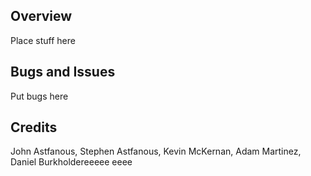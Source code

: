 ## Overview

Place stuff here

## Bugs and Issues

Put bugs here

## Credits

  John Astfanous, 
  Stephen Astfanous, 
  Kevin McKernan, 
  Adam Martinez, 
  Daniel Burkholdereeeee
eeee
